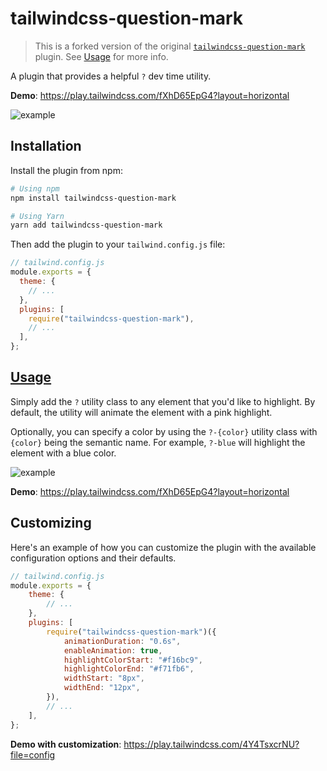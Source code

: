 # tailwindcss-question-mark

> This is a forked version of the
original [`tailwindcss-question-mark`](https://github.com/GavinJoyce/tailwindcss-question-mark) plugin.
> See [Usage](#usage-id) for more info.

A plugin that provides a helpful `?` dev time utility.

**Demo**: https://play.tailwindcss.com/fXhD65EpG4?layout=horizontal

![example](https://user-images.githubusercontent.com/2526/248293688-da86d4e7-0955-40fb-8fb2-f892b270a9a8.gif)

## Installation

Install the plugin from npm:

```sh
# Using npm
npm install tailwindcss-question-mark

# Using Yarn
yarn add tailwindcss-question-mark
```

Then add the plugin to your `tailwind.config.js` file:

```js
// tailwind.config.js
module.exports = {
  theme: {
    // ...
  },
  plugins: [
    require("tailwindcss-question-mark"),
    // ...
  ],
};
```

## [Usage](#usage-id)

Simply add the `?` utility class to any element that you'd like to highlight.
By default, the utility will animate the element with a pink highlight.

Optionally, you can specify a color by using the `?-{color}` utility class with `{color}` being the semantic name. For
example, `?-blue` will highlight the element with a blue color.

![example](https://i.ibb.co/LvXtxLG/twcssqm-colors.gif)

**Demo**: https://play.tailwindcss.com/fXhD65EpG4?layout=horizontal

## Customizing

Here's an example of how you can customize the plugin with the available configuration options and their defaults.

```js
// tailwind.config.js
module.exports = {
	theme: {
		// ...
	},
	plugins: [
		require("tailwindcss-question-mark")({
			animationDuration: "0.6s",
			enableAnimation: true,
			highlightColorStart: "#f16bc9",
			highlightColorEnd: "#f71fb6",
			widthStart: "8px",
			widthEnd: "12px",
		}),
		// ...
	],
};
```

**Demo with customization**: https://play.tailwindcss.com/4Y4TsxcrNU?file=config

